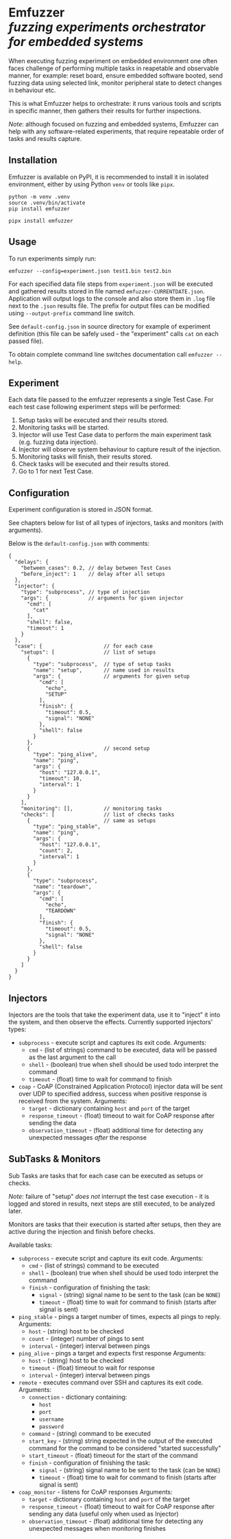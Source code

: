 Emfuzzer  
_fuzzing experiments orchestrator for embedded systems_
============================================================

When executing fuzzing experiment on embedded environment
one often faces challenge of performing multiple tasks in
reapetable and observable manner, for example: reset board,
ensure embedded software booted, send fuzzing data using
selected link, monitor peripheral state to detect changes
in behaviour etc.

This is what Emfuzzer helps to orchestrate: it runs various
tools and scripts in specific manner, then gathers their
results for further inspections.

_Note_: although focused on fuzzing and embedded systems,
Emfuzzer can help with any software-related experiments,
that require repeatable order of tasks and results capture.


Installation
------------------------------------------------------------
Emfuzzer is available on PyPI, it is recommended to install
it in isolated environment, either by using Python `venv` or
tools like `pipx`.

``` shell
python -m venv .venv
source .venv/bin/activate
pip install emfuzzer
```

``` shell
pipx install emfuzzer
```

Usage
------------------------------------------------------------
To run experiments simply run:

``` shell
emfuzzer --config=experiment.json test1.bin test2.bin
```

For each specified data file steps from `experiment.json`
will be executed and gathered results stored in file named
`emfuzzer-CURRENTDATE.json`. Application will output logs
to the console and also store them in `.log` file next to
the `.json` results file. The prefix for output files can
be modified using `--output-prefix` command line switch.

See `default-config.json` in source directory for example
of experiment definition (this file can be safely used -
the "experiment" calls `cat` on each passed file).

To obtain complete command line switches documentation call
`emfuzzer --help`.


Experiment
------------------------------------------------------------
Each data file passed to the emfuzzer represents a single
Test Case. For each test case following experiment steps
will be performed:

 1. Setup tasks will be executed and their results stored.
 2. Monitoring tasks will be started.
 3. Injector will use Test Case data to perform the main
    experiment task (e.g. fuzzing data injection).
 4. Injector will observe system behaviour to capture
    result of the injection.
 5. Monitoring tasks will finish, their results stored.
 6. Check tasks will be executed and their results stored.
 7. Go to 1 for next Test Case.

Configuration
------------------------------------------------------------
Experiment configuration is stored in JSON format.

See chapters below for list of all types of injectors, tasks
and monitors (with arguments).

Below is the `default-config.json` with comments:
``` json-with-comments
{
  "delays": {
    "between_cases": 0.2, // delay between Test Cases
    "before_inject": 1    // delay after all setups
  },
  "injector": {
    "type": "subprocess", // type of injection
    "args": {             // arguments for given injector
      "cmd": [
        "cat"
      ],
      "shell": false,
      "timeout": 1
    }
  },
  "case": {                    // for each case
    "setups": [                // list of setups
      {
        "type": "subprocess",  // type of setup tasks
        "name": "setup",       // name used in results
        "args": {              // arguments for given setup
          "cmd": [
            "echo",
            "SETUP"
          ],
          "finish": {
            "timeout": 0.5,
            "signal": "NONE"
          },
          "shell": false
        }
      },
      {                        // second setup
        "type": "ping_alive",
        "name": "ping",
        "args": {
          "host": "127.0.0.1",
          "timeout": 10,
          "interval": 1
        }
      }
    ],
    "monitoring": [],          // monitoring tasks
    "checks": [                // list of checks tasks
      {                        // same as setups
        "type": "ping_stable",
        "name": "ping",
        "args": {
          "host": "127.0.0.1",
          "count": 2,
          "interval": 1
        }
      },
      {
        "type": "subprocess",
        "name": "teardown",
        "args": {
          "cmd": [
            "echo",
            "TEARDOWN"
          ],
          "finish": {
            "timeout": 0.5,
            "signal": "NONE"
          },
          "shell": false
        }
      }
    ]
  }
}
```


Injectors
------------------------------------------------------------
Injectors are the tools that take the experiment data,
use it to "inject" it into the system, and then observe the
effects. Currently supported injectors' types:

 * `subprocess` - execute script and captures its exit code.
   Arguments:
    - `cmd` - (list of strings) command to be executed, data
      will be passed as the last argument to the call
    - `shell` - (boolean) true when shell should be used todo
      interpret the command
    - `timeout` - (float) time to wait for command to finish
 * `coap` - CoAP (Constrained Application Protocol) injector
   data will be sent over UDP to specified address, success
   when positive response is received from the system.
   Arguments:
    - `target` - dictionary containing `host` and `port` of
      the target
    - `response_timeout` - (float) timeout to wait for CoAP
      response after sending the data
    - `observation_timeout` - (float) additional time for
      detecting any unexpected messages _after_ the response

SubTasks & Monitors
------------------------------------------------------------
Sub Tasks are tasks that for each case can be executed as
setups or checks.

_Note_: failure of "setup" _does not_ interrupt the test
case execution - it is logged and stored in results, next
steps are still executed, to be analyzed later.

Monitors are tasks that their execution is started after
setups, then they are active during the injection and
finish before checks.

Available tasks:
 * `subprocess` - execute script and capture its exit code.
   Arguments:
    - `cmd` - (list of strings) command to be executed
    - `shell` - (boolean) true when shell should be used todo
      interpret the command
    - `finish` - configuration of finishing the task:
      - `signal` - (string) signal name to be sent to the
        task (can be `NONE`)
      - `timeout` - (float) time to wait for command to
        finish (starts after signal is sent)
 * `ping_stable` - pings a target number of times, expects
   all pings to reply.
   Arguments:
     - `host` - (string) host to be checked
     - `count` - (integer) number of pings to sent
     - `interval` - (integer) interval between pings
 * `ping_alive` - pings a target and expects first response
   Arguments:
     - `host` - (string) host to be checked
     - `timeout` - (float) timeout to wait for response
     - `interval` - (integer) interval between pings
 * `remote` - executes command over SSH and captures its
   exit code.
   Arguments:
     - `connection` - dictionary containing:
       - `host`
       - `port`
       - `username`
       - `password`
     - `command` - (string) command to be executed
     - `start_key` - (string) string expected in the output
       of the executed command for the command to be considered
       "started successfully"
     - `start_timeout` - (float) timeout for the start of
       the command
    - `finish` - configuration of finishing the task:
      - `signal` - (string) signal name to be sent to the
        task (can be `NONE`)
      - `timeout` - (float) time to wait for command to
        finish (starts after signal is sent)
 * `coap_monitor` - listens for CoAP responses
   Arguments:
    - `target` - dictionary containing `host` and `port` of
      the target
    - `response_timeout` - (float) timeout to wait for CoAP
      response after sending any data
      (useful only when used as Injector)
    - `observation_timeout` - (float) additional time for
      detecting any unexpected messages when monitoring
      finishes
